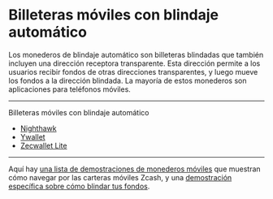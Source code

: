 # Billeteras móviles con blindaje automático

Los monederos de blindaje automático son billeteras blindadas que también incluyen una dirección receptora transparente. Esta dirección permite a los usuarios recibir fondos de otras direcciones transparentes, y luego mueve los fondos a la dirección blindada. La mayoría de estos monederos son aplicaciones para teléfonos móviles.

---

Billeteras móviles con blindaje automático

- [Nighthawk](https://nighthawkwallet.com/)
- [Ywallet](https://ywallet.app/)
- [Zecwallet Lite](https://www.zecwallet.co/)

---

Aquí hay [una lista de demostraciones de monederos móviles](https://www.youtube.com/channel/UC3-KM00kjCUheRzO5cq3PAA) que muestran cómo navegar por las carteras móviles Zcash, y una [demostración específica sobre cómo blindar tus fondos](https://www.youtube.com/watch?v=W2msuzrxr3s).
